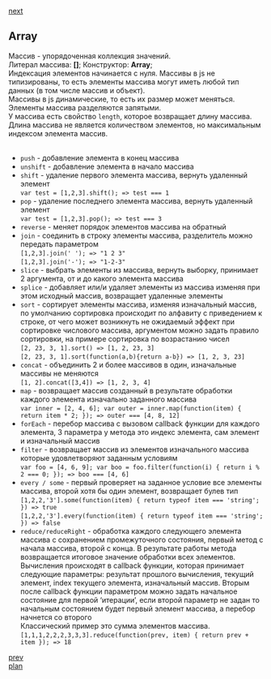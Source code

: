 <a href="03.md">next</a>

<h2>Array</h2>

<div>
Массив - упорядоченная коллекция значений.
<br/>
Литерал массива: <strong>[]</strong>;
Конструктор: <strong>Array</strong>;
<br/>
<div>
Индексация элементов начинается с нуля.
Массивы в js не типизированы, то есть элементы массива могут иметь любой тип данных (в том числе массив и объект).
<br/>
Массивы в js динамические, то есть их размер может меняться. Элементы массива разделяются запятыми.
<br/>
У массива есть свойство <code>length</code>, которое возвращает длину массива.
<br/>
Длина массива не является количеством элементов, но максимальным индексом элемента массив.
</div>
</div>
<br/>
<div>
<ul>
<li>
<code>push</code> - добавление элемента в конец массива
</li>
<li>
<code>unshift</code> - добавление элемента в начало массива
</li>
<li>
<code>shift</code> - удаление первого элемента массива, вернуть удаленный элемент
</br>
<code>var test = [1,2,3].shift(); => test === 1</code>
</li>
<li>
<code>pop</code> - удаление последнего элемента массива, вернуть удаленный элемент
</br>
<code>var test = [1,2,3].pop(); => test === 3</code>
</li>
<li>
<code>reverse</code> - меняет порядок элементов массива на обратный
</li>
<li>
<code>join</code> - соединить в строку элементы массива, разделитель можно передать параметром
</br>
<code>[1,2,3].join(' '); => "1 2 3"</code>
</br>
<code>[1,2,3].join('-'); => "1-2-3"</code>
</li>
<li>
<code>slice</code> - выбрать элементы из массива, вернуть выборку, принимает 2 аргумента, от и до какого элемента массива
</li>
<li>
<code>splice</code> - добавляет или/и удаляет элементы из массива изменяя при этом исходный массив, возвращает удаленные элементы
</li>
<li>
<code>sort</code> - сортирует элементы массива, изменяя изначальный массив,
по умолчанию сортировка происходит по алфавиту с приведением к строке,
от чего может возникнуть не ожидаемый эффект при сортировке числового массива,
аргументом можно задать правило сортировки, на примере сортировка по возрастанию чисел
</br>
<code>[2, 23, 3, 1].sort() => [1, 2, 23, 3]</code>
</br>
<code>[2, 23, 3, 1].sort(function(a,b){return a-b}) => [1, 2, 3, 23]</code>
</li>
<li>
<code>concat</code> - объединить 2 и более массивов в один, изначальные массивы не меняются
</br>
<code>[1, 2].concat([3,4]) => [1, 2, 3, 4]</code>
</li>
<li>
<code>map</code> - возвращает массив созданный в результате обработки каждого элемента изначально заданного массива
</br>
<code>var inner = [2, 4, 6]; var outer = inner.map(function(item) { return item * 2; }); => outer === [4, 8, 12]</code>
</li>
<li>
<code>forEach</code> - перебор массива с вызовом callback функции для каждого элемента,
3 параметра у метода это индекс элемента, сам элемент и изначальный массив
</li>
<li>
<code>filter</code> - возвращает массив из элементов изначального массива которые удовлетворяют заданным условиям
</br>
<code>var foo = [4, 6, 9]; var boo = foo.filter(function(i) { return i % 2 === 0; }); => boo === [4, 6]</code>
</li>
<li>
<code>every / some</code> - первый проверяет на заданное условие все элементы массива, второй хотя бы один элемент, возвращает булев тип
</br>
<code>[1,2,2,'3'].some(function(item) { return typeof item === 'string'; }) => true</code>
</br>
<code>[1,2,2,'3'].every(function(item) { return typeof item === 'string'; }) => false</code>
</li>
<li>
<code>reduce/reduceRight</code> - обработка каждого следующего элемента массива с сохранением промежуточного состояния, первый метод с начала массива, второй с конца. В результате работы метода возвращается итоговое значение обработки всех элементов. Вычисления происходят в callback функции, которая принимает следующие параметры: результат прошлого вычисления, текущий элемент, index текущего элемента, изначальный массив. Вторым после callback функции параметром можно задать начальное состояние для первой ‘итерации’, если второй параметр не задан то начальным состоянием будет первый элемент массива, а перебор начнется со второго
<br/>
Классический пример это сумма элементов массива.
</br>
<code>[1,1,1,2,2,2,3,3,3].reduce(function(prev, item) { return prev + item }); => 18</code>
</li>
</ul>
</div>

<a href="01.md">prev</a>
<br/>
<a href="00.md">plan</a>
